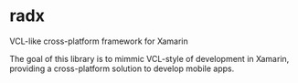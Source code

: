 # radx
VCL-like cross-platform framework for Xamarin

The goal of this library is to mimmic VCL-style of development in Xamarin, providing a cross-platform solution to develop mobile apps.
